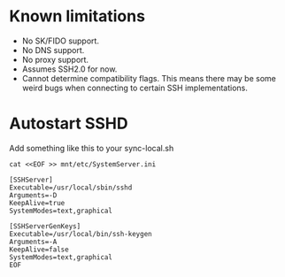 # Known limitations

-   No SK/FIDO support.
-   No DNS support.
-   No proxy support.
-   Assumes SSH2.0 for now.
-   Cannot determine compatibility flags.
    This means there may be some weird bugs when connecting to certain SSH implementations.

# Autostart SSHD

Add something like this to your sync-local.sh

```
cat <<EOF >> mnt/etc/SystemServer.ini

[SSHServer]
Executable=/usr/local/sbin/sshd
Arguments=-D
KeepAlive=true
SystemModes=text,graphical

[SSHServerGenKeys]
Executable=/usr/local/bin/ssh-keygen
Arguments=-A
KeepAlive=false
SystemModes=text,graphical
EOF
```

